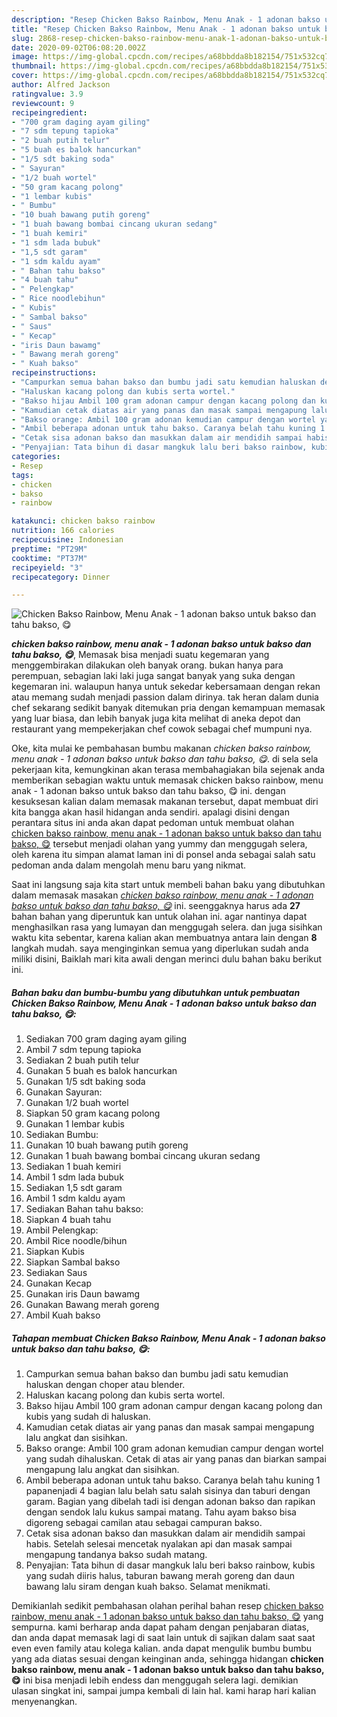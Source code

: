 ```yaml
---
description: "Resep Chicken Bakso Rainbow, Menu Anak - 1 adonan bakso untuk bakso dan tahu bakso, 😋 yang Enak"
title: "Resep Chicken Bakso Rainbow, Menu Anak - 1 adonan bakso untuk bakso dan tahu bakso, 😋 yang Enak"
slug: 2868-resep-chicken-bakso-rainbow-menu-anak-1-adonan-bakso-untuk-bakso-dan-tahu-bakso-yang-enak
date: 2020-09-02T06:08:20.002Z
image: https://img-global.cpcdn.com/recipes/a68bbdda8b182154/751x532cq70/chicken-bakso-rainbow-menu-anak-1-adonan-bakso-untuk-bakso-dan-tahu-bakso-😋-foto-resep-utama.jpg
thumbnail: https://img-global.cpcdn.com/recipes/a68bbdda8b182154/751x532cq70/chicken-bakso-rainbow-menu-anak-1-adonan-bakso-untuk-bakso-dan-tahu-bakso-😋-foto-resep-utama.jpg
cover: https://img-global.cpcdn.com/recipes/a68bbdda8b182154/751x532cq70/chicken-bakso-rainbow-menu-anak-1-adonan-bakso-untuk-bakso-dan-tahu-bakso-😋-foto-resep-utama.jpg
author: Alfred Jackson
ratingvalue: 3.9
reviewcount: 9
recipeingredient:
- "700 gram daging ayam giling"
- "7 sdm tepung tapioka"
- "2 buah putih telur"
- "5 buah es balok hancurkan"
- "1/5 sdt baking soda"
- " Sayuran"
- "1/2 buah wortel"
- "50 gram kacang polong"
- "1 lembar kubis"
- " Bumbu"
- "10 buah bawang putih goreng"
- "1 buah bawang bombai cincang ukuran sedang"
- "1 buah kemiri"
- "1 sdm lada bubuk"
- "1,5 sdt garam"
- "1 sdm kaldu ayam"
- " Bahan tahu bakso"
- "4 buah tahu"
- " Pelengkap"
- " Rice noodlebihun"
- " Kubis"
- " Sambal bakso"
- " Saus"
- " Kecap"
- "iris Daun bawamg"
- " Bawang merah goreng"
- " Kuah bakso"
recipeinstructions:
- "Campurkan semua bahan bakso dan bumbu jadi satu kemudian haluskan dengan choper atau blender."
- "Haluskan kacang polong dan kubis serta wortel."
- "Bakso hijau Ambil 100 gram adonan campur dengan kacang polong dan kubis yang sudah di haluskan."
- "Kamudian cetak diatas air yang panas dan masak sampai mengapung lalu angkat dan sisihkan."
- "Bakso orange: Ambil 100 gram adonan kemudian campur dengan wortel yang sudah dihaluskan. Cetak di atas air yang panas dan biarkan sampai mengapung lalu angkat dan sisihkan."
- "Ambil beberapa adonan untuk tahu bakso. Caranya belah tahu kuning 1 papanenjadi 4 bagian lalu belah satu salah sisinya dan taburi dengan garam. Bagian yang dibelah tadi isi dengan adonan bakso dan rapikan dengan sendok lalu kukus sampai matang. Tahu ayam bakso bisa digoreng sebagai camilan atau sebagai campuran bakso."
- "Cetak sisa adonan bakso dan masukkan dalam air mendidih sampai habis. Setelah selesai mencetak nyalakan api dan masak sampai mengapung tandanya bakso sudah matang."
- "Penyajian: Tata bihun di dasar mangkuk lalu beri bakso rainbow, kubis yang sudah diiris halus, taburan bawang merah goreng dan daun bawang lalu siram dengan kuah bakso. Selamat menikmati."
categories:
- Resep
tags:
- chicken
- bakso
- rainbow

katakunci: chicken bakso rainbow 
nutrition: 166 calories
recipecuisine: Indonesian
preptime: "PT29M"
cooktime: "PT37M"
recipeyield: "3"
recipecategory: Dinner

---
```



![Chicken Bakso Rainbow, Menu Anak - 1 adonan bakso untuk bakso dan tahu bakso, 😋](https://img-global.cpcdn.com/recipes/a68bbdda8b182154/751x532cq70/chicken-bakso-rainbow-menu-anak-1-adonan-bakso-untuk-bakso-dan-tahu-bakso-😋-foto-resep-utama.jpg)

<b><i>chicken bakso rainbow, menu anak - 1 adonan bakso untuk bakso dan tahu bakso, 😋</i></b>, Memasak bisa menjadi suatu kegemaran yang menggembirakan dilakukan oleh banyak orang. bukan hanya para perempuan, sebagian laki laki juga sangat banyak yang suka dengan kegemaran ini. walaupun hanya untuk sekedar kebersamaan dengan rekan atau memang sudah menjadi passion dalam dirinya. tak heran dalam dunia chef sekarang sedikit banyak ditemukan pria dengan kemampuan memasak yang luar biasa, dan lebih banyak juga kita melihat di aneka depot dan restaurant yang mempekerjakan chef cowok sebagai chef mumpuni nya.

Oke, kita mulai ke pembahasan bumbu makanan <i>chicken bakso rainbow, menu anak - 1 adonan bakso untuk bakso dan tahu bakso, 😋</i>. di sela sela pekerjaan kita, kemungkinan akan terasa membahagiakan bila sejenak anda memberikan sebagian waktu untuk memasak chicken bakso rainbow, menu anak - 1 adonan bakso untuk bakso dan tahu bakso, 😋 ini. dengan kesuksesan kalian dalam memasak makanan tersebut, dapat membuat diri kita bangga akan hasil hidangan anda sendiri. apalagi disini dengan perantara situs ini anda akan dapat pedoman untuk membuat olahan <u>chicken bakso rainbow, menu anak - 1 adonan bakso untuk bakso dan tahu bakso, 😋</u> tersebut menjadi olahan yang yummy dan menggugah selera, oleh karena itu simpan alamat laman ini di ponsel anda sebagai salah satu pedoman anda dalam mengolah menu baru yang nikmat.




Saat ini langsung saja kita start untuk membeli bahan baku yang dibutuhkan dalam memasak masakan <u><i>chicken bakso rainbow, menu anak - 1 adonan bakso untuk bakso dan tahu bakso, 😋</i></u> ini. seenggaknya harus ada <b>27</b> bahan bahan yang diperuntuk kan untuk olahan ini. agar nantinya dapat menghasilkan rasa yang lumayan dan menggugah selera. dan juga sisihkan waktu kita sebentar, karena kalian akan membuatnya antara lain dengan <b>8</b> langkah mudah. saya menginginkan semua yang diperlukan sudah anda miliki disini, Baiklah mari kita awali dengan merinci dulu bahan baku berikut ini.

<!--inarticleads1-->

##### Bahan baku dan bumbu-bumbu yang dibutuhkan untuk pembuatan Chicken Bakso Rainbow, Menu Anak - 1 adonan bakso untuk bakso dan tahu bakso, 😋:

1. Sediakan 700 gram daging ayam giling
1. Ambil 7 sdm tepung tapioka
1. Sediakan 2 buah putih telur
1. Gunakan 5 buah es balok hancurkan
1. Gunakan 1/5 sdt baking soda
1. Gunakan  Sayuran:
1. Gunakan 1/2 buah wortel
1. Siapkan 50 gram kacang polong
1. Gunakan 1 lembar kubis
1. Sediakan  Bumbu:
1. Gunakan 10 buah bawang putih goreng
1. Gunakan 1 buah bawang bombai cincang ukuran sedang
1. Sediakan 1 buah kemiri
1. Ambil 1 sdm lada bubuk
1. Sediakan 1,5 sdt garam
1. Ambil 1 sdm kaldu ayam
1. Sediakan  Bahan tahu bakso:
1. Siapkan 4 buah tahu
1. Ambil  Pelengkap:
1. Ambil  Rice noodle/bihun
1. Siapkan  Kubis
1. Siapkan  Sambal bakso
1. Sediakan  Saus
1. Gunakan  Kecap
1. Gunakan iris Daun bawamg
1. Gunakan  Bawang merah goreng
1. Ambil  Kuah bakso




<!--inarticleads2-->

##### Tahapan membuat Chicken Bakso Rainbow, Menu Anak - 1 adonan bakso untuk bakso dan tahu bakso, 😋:

1. Campurkan semua bahan bakso dan bumbu jadi satu kemudian haluskan dengan choper atau blender.
1. Haluskan kacang polong dan kubis serta wortel.
1. Bakso hijau Ambil 100 gram adonan campur dengan kacang polong dan kubis yang sudah di haluskan.
1. Kamudian cetak diatas air yang panas dan masak sampai mengapung lalu angkat dan sisihkan.
1. Bakso orange: Ambil 100 gram adonan kemudian campur dengan wortel yang sudah dihaluskan. Cetak di atas air yang panas dan biarkan sampai mengapung lalu angkat dan sisihkan.
1. Ambil beberapa adonan untuk tahu bakso. Caranya belah tahu kuning 1 papanenjadi 4 bagian lalu belah satu salah sisinya dan taburi dengan garam. Bagian yang dibelah tadi isi dengan adonan bakso dan rapikan dengan sendok lalu kukus sampai matang. Tahu ayam bakso bisa digoreng sebagai camilan atau sebagai campuran bakso.
1. Cetak sisa adonan bakso dan masukkan dalam air mendidih sampai habis. Setelah selesai mencetak nyalakan api dan masak sampai mengapung tandanya bakso sudah matang.
1. Penyajian: Tata bihun di dasar mangkuk lalu beri bakso rainbow, kubis yang sudah diiris halus, taburan bawang merah goreng dan daun bawang lalu siram dengan kuah bakso. Selamat menikmati.




Demikianlah sedikit pembahasan olahan perihal bahan resep <u>chicken bakso rainbow, menu anak - 1 adonan bakso untuk bakso dan tahu bakso, 😋</u> yang sempurna. kami berharap anda dapat paham dengan penjabaran diatas, dan anda dapat memasak lagi di saat lain untuk di sajikan dalam saat saat even even family atau kolega kalian. anda dapat mengulik bumbu bumbu yang ada diatas sesuai dengan keinginan anda, sehingga hidangan <b>chicken bakso rainbow, menu anak - 1 adonan bakso untuk bakso dan tahu bakso, 😋</b> ini bisa menjadi lebih endess dan menggugah selera lagi. demikian ulasan singkat ini, sampai jumpa kembali di lain hal. kami harap hari kalian menyenangkan.
